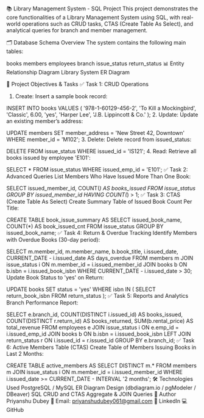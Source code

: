 📚 Library Management System - SQL Project
This project demonstrates the core functionalities of a Library Management System using SQL, with real-world operations such as CRUD tasks, CTAS (Create Table As Select), and analytical queries for branch and member management.

🗂️ Database Schema Overview
The system contains the following main tables:

books
members
employees
branch
issue_status
return_status
📊 Entity Relationship Diagram
Library System ER Diagram

🎯 Project Objectives & Tasks
✅ Task 1: CRUD Operations
1. Create:
Insert a sample book record:

INSERT INTO books VALUES (
  '978-1-60129-456-2', 'To Kill a Mockingbird', 'Classic', 6.00, 'yes', 'Harper Lee', 'J.B. Lippincott & Co.'
);
2. Update:
Update an existing member’s address:

UPDATE members
SET member_address = 'New Street 42, Downtown'
WHERE member_id = 'M102';
3. Delete:
Delete record from issued_status:

DELETE FROM issue_status
WHERE issued_id = 'IS121';
4. Read:
Retrieve all books issued by employee 'E101':

SELECT * FROM issue_status
WHERE issued_emp_id = 'E101';
✅ Task 2: Advanced Queries
List Members Who Have Issued More Than One Book:

SELECT issued_member_id, COUNT(*) AS books_issued
FROM issue_status
GROUP BY issued_member_id
HAVING COUNT(*) > 1;
✅ Task 3: CTAS (Create Table As Select)
Create Summary Table of Issued Book Count Per Title:

CREATE TABLE book_issue_summary AS
SELECT issued_book_name, COUNT(*) AS book_issued_cnt
FROM issue_status
GROUP BY issued_book_name;
✅ Task 4: Return & Overdue Tracking
Identify Members with Overdue Books (30-day period):

SELECT m.member_id, m.member_name, b.book_title, i.issued_date,
       CURRENT_DATE - i.issued_date AS days_overdue
FROM members m
JOIN issue_status i ON m.member_id = i.issued_member_id
JOIN books b ON b.isbn = i.issued_book_isbn
WHERE CURRENT_DATE - i.issued_date > 30;
Update Book Status to 'yes' on Return:

UPDATE books
SET status = 'yes'
WHERE isbn IN (
  SELECT return_book_isbn FROM return_status
);
✅ Task 5: Reports and Analytics
Branch Performance Report:

SELECT e.branch_id,
       COUNT(DISTINCT i.issued_id) AS books_issued,
       COUNT(DISTINCT r.return_id) AS books_returned,
       SUM(b.rental_price) AS total_revenue
FROM employees e
JOIN issue_status i ON e.emp_id = i.issued_emp_id
JOIN books b ON b.isbn = i.issued_book_isbn
LEFT JOIN return_status r ON i.issued_id = r.issued_id
GROUP BY e.branch_id;
✅ Task 6: Active Members Table (CTAS)
Create Table of Members Issuing Books in Last 2 Months:

CREATE TABLE active_members AS
SELECT DISTINCT m.*
FROM members m
JOIN issue_status i ON m.member_id = i.issued_member_id
WHERE i.issued_date >= CURRENT_DATE - INTERVAL '2 months';
🛠️ Technologies Used
PostgreSQL / MySQL
ER Diagram Design (dbdiagram.io / pgModeler / DBeaver)
SQL CRUD and CTAS
Aggregate & JOIN Queries
📌 Author
Priyanshu Dubey
📧 Email: priyanshudubey061@gmail.com
🔗 LinkedIn
💻 GitHub

